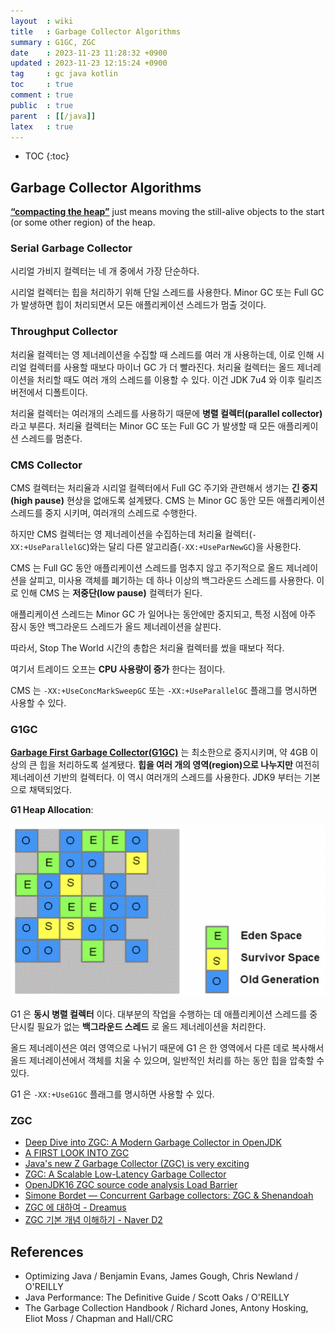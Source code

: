 ```yaml
---
layout  : wiki
title   : Garbage Collector Algorithms
summary : G1GC, ZGC
date    : 2023-11-23 11:28:32 +0900
updated : 2023-11-23 12:15:24 +0900
tag     : gc java kotlin
toc     : true
comment : true
public  : true
parent  : [[/java]]
latex   : true
---
```

* TOC
{:toc}

## Garbage Collector Algorithms

__[“compacting the heap”](https://dinfuehr.github.io/blog/a-first-look-into-zgc/)__ just means moving the still-alive objects to the start (or some other region) of the heap.

### Serial Garbage Collector

시리얼 가비지 컬렉터는 네 개 중에서 가장 단순하다.

시리얼 컬렉터는 힙을 처리하기 위해 단일 스레드를 사용한다. Minor GC 또는 Full GC 가 발생하면 힙이 처리되면서 모든 애플리케이션 스레드가 멈출 것이다.

### Throughput Collector

처리율 컬렉터는 영 제너레이션을 수집할 때 스레드를 여러 개 사용하는데, 이로 인해 시리얼 컬렉터를 사용할 때보다 마이너 GC 가 더 빨라진다. 처리율 컬렉터는 올드 제너레이션을 처리할 때도 여러 개의 스레드를 이용할 수 있다.
이건 JDK 7u4 와 이후 릴리즈 버전에서 디폴트이다.

처리율 컬렉터는 여러개의 스레드를 사용하기 때문에 __병렬 컬렉터(parallel collector)__ 라고 부른다. 처리율 컬렉터는 Minor GC 또는 Full GC 가 발생할 때 모든 애플리케이션 스레드를 멈춘다.

### CMS Collector

CMS 컬렉터는 처리율과 시리얼 컬렉터에서 Full GC 주기와 관련해서 생기는 __긴 중지(high pause)__ 현상을 없애도록 설계됐다. CMS 는 Minor GC 동안 모든 애플리케이션 스레드를 중지 시키며, 여러개의 스레드로 수행한다.

하지만 CMS 컬렉터는 영 제너레이션을 수집하는데 처리율 컬렉터(`-XX:+UseParallelGC`)와는 달리 다른 알고리즘(`-XX:+UseParNewGC`)을 사용한다.

CMS 는 Full GC 동안 애플리케이션 스레드를 멈추지 않고 주기적으로 올드 제너레이션을 살피고, 미사용 객체를 폐기하는 데 하나 이상의 백그라운드 스레드를 사용한다. 이로 인해 CMS 는 __저중단(low pause)__ 컬렉터가 된다.

애플리케이션 스레드는 Minor GC 가 일어나는 동안에만 중지되고, 특정 시점에 아주 잠시 동안 백그라운드 스레드가 올드 제너레이션을 살핀다.

따라서, Stop The World 시간의 총합은 처리율 컬렉터를 썼을 때보다 적다.

여기서 트레이드 오프는 __CPU 사용량이 증가__ 한다는 점이다.

CMS 는 `-XX:+UseConcMarkSweepGC` 또는 `-XX:+UseParallelGC` 플래그를 명시하면 사용할 수 있다.

### G1GC

__[Garbage First Garbage Collector(G1GC)](https://www.oracle.com/java/technologies/javase/hotspot-garbage-collection.html)__ 는 최소한으로 중지시키며, 약 4GB 이상의 큰 힙을 처리하도록 설계됐다. __힙을 여러 개의 영역(region)으로 나누지만__ 여전히 제너레이션 기반의 컬렉터다. 이 역시 여러개의 스레드를 사용한다. JDK9 부터는 기본으로 채택되었다.

__G1 Heap Allocation__:

![](/resource/wiki/java-garbage-collection/g1-heap-allocation.png)

G1 은 __동시 병렬 컬렉터__ 이다. 대부분의 작업을 수행하는 데 애플리케이션 스레드를 중단시킬 필요가 없는 __백그라운드 스레드__ 로 올드 제너레이션을 처리한다.

올드 제너레이션은 여러 영역으로 나뉘기 때문에 G1 은 한 영역에서 다른 데로 복사해서 올드 제너레이션에서 객체를 치울 수 있으며, 일반적인 처리를 하는 동안 힙을 압축할 수 있다.

G1 은 `-XX:+UseG1GC` 플래그를 명시하면 사용할 수 있다.

### ZGC

- [Deep Dive into ZGC: A Modern Garbage Collector in OpenJDK](https://dl.acm.org/doi/10.1145/3538532#d1e1202)
- [A FIRST LOOK INTO ZGC](https://dinfuehr.github.io/blog/a-first-look-into-zgc/)
- [Java's new Z Garbage Collector (ZGC) is very exciting](https://www.opsian.com/blog/javas-new-zgc-is-very-exciting)
- [ZGC: A Scalable Low-Latency Garbage Collector](https://www.youtube.com/watch?v=kF_r3GE3zOo)
- [OpenJDK16 ZGC source code analysis Load Barrier](https://www.fatalerrors.org/a/openjdk16-zgc-source-code-analysis-load-barrier.html)
- [Simone Bordet — Concurrent Garbage collectors: ZGC & Shenandoah](https://www.youtube.com/watch?v=e2lXj_t7ZBc)
- [ZGC 에 대하여 - Dreamus](https://www.blog-dreamus.com/post/zgc%EC%97%90-%EB%8C%80%ED%95%B4%EC%84%9C)
- [ZGC 기본 개념 이해하기 - Naver D2](https://d2.naver.com/helloworld/0128759)

## References

- Optimizing Java / Benjamin Evans, James Gough, Chris Newland / O'REILLY
- Java Performance: The Definitive Guide / Scott Oaks / O'REILLY
- The Garbage Collection Handbook / Richard Jones, Antony Hosking, Eliot Moss / Chapman and Hall/CRC